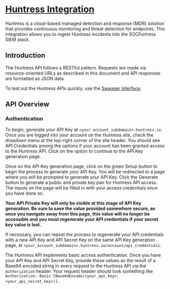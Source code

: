 # [Huntress Integration](https://api.huntress.io/docs#introduction)
Huntress is a cloud-based managed detection and response (MDR) solution that provides continuous monitoring and threat detection for endpoints. This integration allows you to ingest Huntress incidents into the SOCFortress SIEM stack.

## Introduction
The Huntress API follows a RESTful pattern. Requests are made via resource-oriented URLs as described in this document and API responses are formatted as JSON data.

To test out the Huntress APIs quickly, use the [Swagger Interface](https://api.huntress.io/docs/preview).

## API Overview
### Authentication
To begin, generate your API Key at `<your_account_subdomain>.huntress.io`. Once you are logged into your account on the Huntress site, check the dropdown menu at the top-right corner of the site header. You should see API Credentials among the options if your account has been granted access to the Huntress API. Click on the option to continue to the API Key generation page.

Once on the API Key generation page, click on the green Setup button to begin the process to generate your API Key. You will be redirected to a page where you will be prompted to generate your API Key. Click the Generate button to generate a public and private key pair for Huntress API access. The inputs on the page will be filled in with your access credentials once you have done so.

**Your API Private Key will only be visible at this stage of API Key generation. Be sure to save the value provided somewhere secure, as once you navigate away from this page, this value will no longer be accessible and you must regenerate your API credentials if your secret key value is lost.**

If necessary, you can repeat the process to regenerate your API credentials with a new API Key and API Secret Key on the same API Key generation page, at `<your_account_subdomain>.huntress.io/account/api_credentials`.

The Huntress API implements basic access authentication. Once you have your API Key and API Secret Key, provide these values as the result of a Base64 encoded string in every request to the Huntress API via the `Authorization` header. Your request header should look something like `Authorization: Basic [Base64Encode(<your_api_key>:<your_api_secret_key>)]`.
